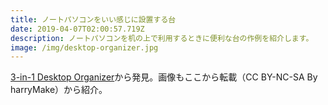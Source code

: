 ```yaml
---
title: ノートパソコンをいい感じに設置する台
date: 2019-04-07T02:00:57.719Z
description: ノートパソコンを机の上で利用するときに便利な台の作例を紹介します。
image: /img/desktop-organizer.jpg
---
```

[3-in-1 Desktop Organizer](https://www.instructables.com/id/3-in-1-Desktop-Organizer/)から発見。画像もここから転載（CC BY-NC-SA By harryMake）から紹介。
